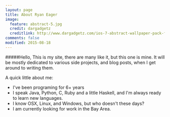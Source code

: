 ```yaml
---
layout: page
title: About Ryan Eager
image:
  feature: abstract-5.jpg
  credit: dargadgetz
  creditlink: http://www.dargadgetz.com/ios-7-abstract-wallpaper-pack-for-iphone-5-and-ipod-touch-retina/
comments: false
modified: 2015-08-18
---
```

#####Hello,
This is my site, there are many like it, but this one is mine. It will be mostly dedicated to various side projects, and blog posts, when I get around to writing them. 

A quick little about me:
* I've been programing for 6+ years
* I speak Java, Python, C, Ruby and a little Haskell,
   and I'm always ready to learn new languages. 
* I know OSX, Linux, and Windows, but who doesn't these days?
* I am currently looking for work in the Bay Area.

